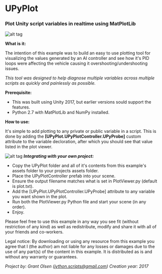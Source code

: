 # UPyPlot
### Plot Unity script variables in realtime using MatPlotLib


![alt tag](https://raw.githubusercontent.com/guiglass/UPyPlot/master/SceneLayout.png)

**What is it:**

The intention of this example was to build an easy to use plotting tool for visualizing the values generated by an AI controller and see how it's PID loops were affecting the vehicle causing it overshooting/undershooting issues.

_This tool was designed to help diagnose multiple variables across multiple scripts as quickly and painlessly as possible._

**Prerequisite:**

* This was built using Unity 2017, but earlier versions sould support the features.
* Python 2.7 with MatPlotLib and NumPy installed.

**How to use:**

It's simple to add plotting to any private or public variable in a script. This is done by adding the **[UPyPlot.UPyPlotController.UPyProbe]** custom attribute to the variable decloration, after which you should see that value listed in the plot viewer.


![alt tag](https://raw.githubusercontent.com/guiglass/UPyPlot/master/ExampleAttributes.png)
**_Integrating with your own project:_**

* Copy the UPyPlot folder and all of it's contents from this example's assets folder to your projects assets folder.
* Place the UPyPlotController prefab into your scene.
* Ensure the output filename matches what is set in PlotViewer.py (default is plot.txt).
* Add the [UPyPlot.UPyPlotController.UPyProbe] attribute to any variable you want shown in the plot.
* Run both the PlotViewer.py Python file and start your scene (in any order). 
* Enjoy.


Please feel free to use this example in any way you see fit (without restriction of any kind) as well as redistribute, modify and share it with all of your friends and co-workers.

Legal notice:
By downloading or using any resource from this example you agree that I (the author) am not liable for any losses or damages due to the use of any part(s) of the content in this example. It is distributed as is and without any warranty or guarantees. 

*Project by: Grant Olsen (jython.scripts@gmail.com)
Creation year: 2017*





